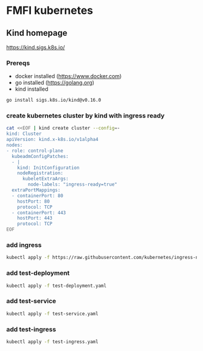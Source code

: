 # FMFI kubernetes

## Kind homepage
https://kind.sigs.k8s.io/

### Prereqs
- docker installed  (https://www.docker.com)
- go installed  (https://golang.org)
- kind installed 
```bash
go install sigs.k8s.io/kind@v0.16.0
```

### create kubernetes cluster by kind with ingress ready
```bash
cat <<EOF | kind create cluster --config=-
kind: Cluster
apiVersion: kind.x-k8s.io/v1alpha4
nodes:
- role: control-plane
  kubeadmConfigPatches:
  - |
    kind: InitConfiguration
    nodeRegistration:
      kubeletExtraArgs:
        node-labels: "ingress-ready=true"
  extraPortMappings:
  - containerPort: 80
    hostPort: 80
    protocol: TCP
  - containerPort: 443
    hostPort: 443
    protocol: TCP
EOF
```

### add ingress 

```bash
kubectl apply -f https://raw.githubusercontent.com/kubernetes/ingress-nginx/main/deploy/static/provider/kind/deploy.yaml
```

### add test-deployment
```bash
kubectl apply -f test-deployment.yaml
```

### add test-service
```bash
kubectl apply -f test-service.yaml
```

### add test-ingress
```bash
kubectl apply -f test-ingress.yaml
```
